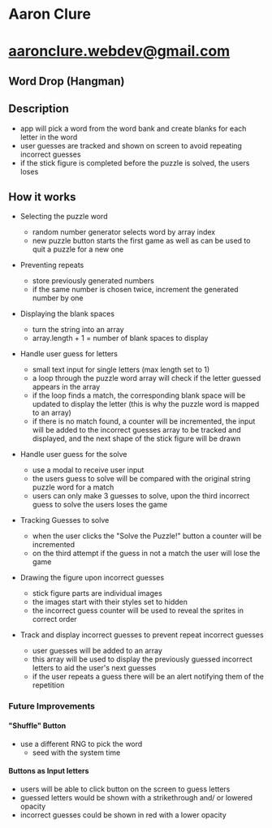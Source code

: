 # Aaron Clure
# aaronclure.webdev@gmail.com



## Word Drop (Hangman)

## Description
- app will pick a word from the word bank and create blanks for each letter in the word
- user guesses are tracked and shown on screen to avoid repeating incorrect guesses
- if the stick figure is completed before the puzzle is solved, the users loses


## How it works
- Selecting the puzzle word
    - random number generator selects word by array index
    - new puzzle button starts the first game as well as can be used to quit a puzzle for a new one

- Preventing repeats
    - store previously generated numbers
    - if the same number is chosen twice, increment the generated number by one

- Displaying the blank spaces
    - turn the string into an array
    - array.length + 1 = number of blank spaces to display

- Handle user guess for letters
    - small text input for single letters (max length set to 1)
    - a loop through the puzzle word array will check if the letter guessed appears in the array
    - if the loop finds a match, the corresponding blank space will be updated to display the letter (this is why the puzzle word is mapped to an array)
    - if there is no match found, a counter will be incremented, the input will be added to the incorrect guesses array to be tracked and displayed, and the next shape of the stick figure will be drawn

- Handle user guess for the solve
    - use a modal to receive user input
    - the users guess to solve will be compared with the original string puzzle word for a match
    - users can only make 3 guesses to solve, upon the third incorrect guess to solve the users loses the game

- Tracking Guesses to solve
    - when the user clicks the "Solve the Puzzle!" button a counter will be incremented
    - on the third attempt if the guess in not a match the user will lose the game

- Drawing the figure upon incorrect guesses
    - stick figure parts are individual images
    - the images start with their styles set to hidden
    - the incorrect guess counter will be used to reveal the sprites in correct order

- Track and display incorrect guesses to prevent repeat incorrect guesses
    - user guesses will be added to an array
    - this array will be used to display the previously guessed incorrect letters to aid the user's next guesses
    - if the user repeats a guess there will be an alert notifying them of the repetition




    
### Future Improvements
#### "Shuffle" Button
- use a different RNG to pick the word
    - seed with the system time

#### Buttons as Input letters
- users will be able to click button on the screen to guess letters
- guessed letters would be shown with a strikethrough and/ or lowered opacity
- incorrect guesses could be shown in red with a lower opacity